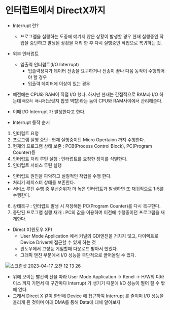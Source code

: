 # 인터럽트에서 DirectX까지


- Interrupt 란?
  - 프로그램을 실행하는 도중에 얘기지 않은 상황이 발생할 경우 현재 실행중인 작업을 중단하고 발생된 상황을 처리 한 후 다시 실행중인 작업으로 복귀하는 것.

- 외부 인터럽트
  - 입출력 인터럽트(I/O Interrupt)
    - 입출력장치가 데이터 전송을 요구하거나 전송이 끝나 다음 동작이 수행되어야 할 경우
    - 입출력 데이터에 이상이 있는 경우

- 예전에는 CPU와 RAM이 직접 I/O 했다. 하지만 현재는 간접적으로 RAM과 I/O 하는데 `메모리 매니저`(브릿지 칩셋 역할)라는 놈이 CPU와 RAM사이에서 관리해준다.
- 이때 I/O Interrupt 가 발생한다고 한다.
  

- Interrupt 동작 순서

1. 인터럽트 요청
2. 프로그램 실행 중단 : 현재 실행중이던 Micro Opertaion 까지 수행한다.
3. 현재의 프로그램 상태 보존 : PCB(Process Control Block), PC(Program Counter)등
4. 인터럽트 처리 루틴 실행 : 인터럽트를 요청한 장치를 식별한다.
5. 인터럽트 서비스 루틴 실행
  - 인터럽트 원인을 파악하고 실질적인 작업을 수행 한다.
  - 처리기 레지스터 상태를 보존한다.
  - 서비스 루틴 수행 중 우선순위가 더 높은 인터럽트가 발생하면 또 재귀적으로 1-5를 수행한다.
6. 상태복구 : 인터럽트 발생 시 저장해돈 PC(Program Counter)를 다시 복구한다.
7. 중단된 프로그램 실행 재개 : PC의 값을 이용하여 이전에 수행중이던 프로그램을 재개한다.


- Direct X(윈도우 XP)
  - User Mode Application 에서 커널의 GDI엔진을 거치지 않고, 다이렉트로 Device Driver에 접근할 수 있게 하는 것
  - 윈도우에서 고성능 게임할때 다운로드 받아서 했었다.
  - 그래픽 엔진 부분에서 I/O 성능을 극단적으로 끌어올릴 수 있다.

![스크린샷 2023-04-17 오전 12 13 26](https://user-images.githubusercontent.com/79154652/232811507-cbc270f7-8b10-4790-9908-5092862f0cd5.png)

- 위에 보이는 빨간색 선을 따라 User Mode Application -> Kenel -> H/W의 디바이스 까지 가면서 매 구간마다 Interrupt 가 생기기 때문에 I/O 성능이 떨어 질 수 밖에 없다.
- 그래서 Direct X 같이 한번에 Device 에 접근하여 Interrupt 를 줄이며 I/O 성능을 올리게 된 것이며 아래 DMA를 통해 Data에 대해 알아보자
